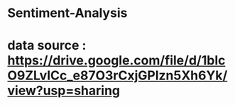 # Sentiment-Analysis
# data source : https://drive.google.com/file/d/1blcO9ZLvlCc_e87O3rCxjGPlzn5Xh6Yk/view?usp=sharing
